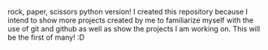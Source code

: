 rock, paper, scissors python version!
I created this repository because I intend to show more projects created by me to familiarize myself with the use of git and github as well as show the projects I am working on.
This will be the first of many! :D